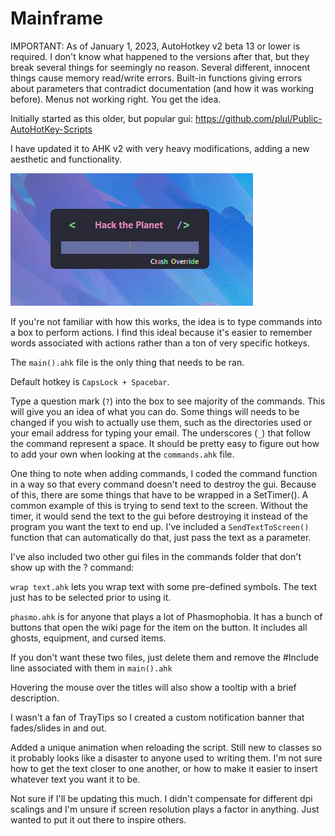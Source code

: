 # Mainframe

IMPORTANT: As of January 1, 2023, AutoHotkey v2 beta 13 or lower is required. I don't know what happened to the versions after that, but they break several things for seemingly no reason. Several different, innocent things cause memory read/write errors. Built-in functions giving errors about parameters that contradict documentation (and how it was working before). Menus not working right. You get the idea.

Initially started as this older, but popular gui: https://github.com/plul/Public-AutoHotKey-Scripts

I have updated it to AHK v2 with very heavy modifications, adding a new aesthetic and functionality.

![](https://github.com/CrashGit/Mainframe/blob/main/gui.gif)

If you're not familiar with how this works, the idea is to type commands into a box to perform actions. I find this ideal because it's easier to remember words associated with actions rather than a ton of very specific hotkeys.

The `main().ahk` file is the only thing that needs to be ran.

Default hotkey is `CapsLock + Spacebar`.

Type a question mark (`?`) into the box to see majority of the commands. This will give you an idea of what you can do. Some things will needs to be changed if you wish to actually use them, such as the  directories used or your email address for typing your email. The underscores (`_`) that follow the command represent a space. It should be pretty easy to figure out how to add your own when looking at the `commands.ahk` file.

One thing to note when adding commands, I coded the command function in a way so that every command doesn't need to destroy the gui. Because of this, there are some things that have to be wrapped in a SetTimer(). A common example of this is trying to send text to the screen. Without the timer, it would send the text to the gui before destroying it instead of the program you want the text to end up. I've included a `SendTextToScreen()` function that can automatically do that, just pass the text as a parameter.

I've also included two other gui files in the commands folder that don't show up with the ? command:

`wrap text.ahk` lets you wrap text with some pre-defined symbols. The text just has to be selected prior to using it.

`phasmo.ahk` is for anyone that plays a lot of Phasmophobia. It has a bunch of buttons that open the wiki page for the item on the button. It includes all ghosts, equipment, and cursed items.

If you don't want these two files, just delete them and remove the #Include line associated with them in `main().ahk`

Hovering the mouse over the titles will also show a tooltip with a brief description.

I wasn't a fan of TrayTips so I created a custom notification banner that fades/slides in and out.

Added a unique animation when reloading the script. Still new to classes so it probably looks like a disaster to anyone used to writing them. I'm not sure how to get the text closer to one another, or how to make it easier to insert whatever text you want it to be.

Not sure if I'll be updating this much. I didn't compensate for different dpi scalings and I'm unsure if screen resolution plays a factor in anything. Just wanted to put it out there to inspire others.
